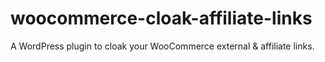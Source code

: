 # woocommerce-cloak-affiliate-links
A WordPress plugin to cloak your WooCommerce external &amp; affiliate links.
